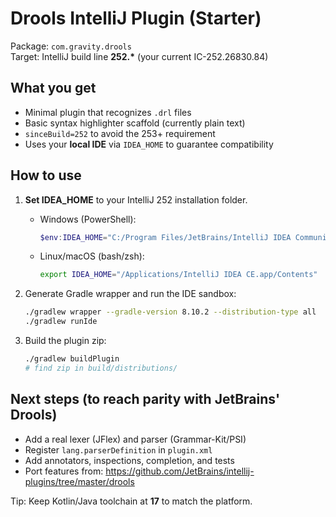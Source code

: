 # Drools IntelliJ Plugin (Starter)

Package: `com.gravity.drools`  
Target: IntelliJ build line **252.\*** (your current IC-252.26830.84)

## What you get
- Minimal plugin that recognizes `.drl` files
- Basic syntax highlighter scaffold (currently plain text)
- `sinceBuild=252` to avoid the 253+ requirement
- Uses your **local IDE** via `IDEA_HOME` to guarantee compatibility

## How to use

1. **Set IDEA_HOME** to your IntelliJ 252 installation folder.
   - Windows (PowerShell):
     ```powershell
     $env:IDEA_HOME="C:/Program Files/JetBrains/IntelliJ IDEA Community Edition 2025.2"
     ```
   - Linux/macOS (bash/zsh):
     ```bash
     export IDEA_HOME="/Applications/IntelliJ IDEA CE.app/Contents"   # adjust path
     ```

2. Generate Gradle wrapper and run the IDE sandbox:
   ```bash
   ./gradlew wrapper --gradle-version 8.10.2 --distribution-type all
   ./gradlew runIde
   ```

3. Build the plugin zip:
   ```bash
   ./gradlew buildPlugin
   # find zip in build/distributions/
   ```

## Next steps (to reach parity with JetBrains' Drools)
- Add a real lexer (JFlex) and parser (Grammar-Kit/PSI)
- Register `lang.parserDefinition` in `plugin.xml`
- Add annotators, inspections, completion, and tests
- Port features from: https://github.com/JetBrains/intellij-plugins/tree/master/drools

Tip: Keep Kotlin/Java toolchain at **17** to match the platform.
